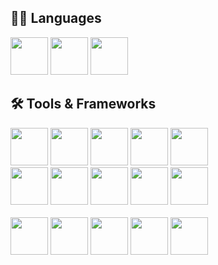 ## 🧑‍💻 Languages
<div>
  <a href="https://www.python.org/"><img src="https://img.shields.io/badge/Python-3776AB?style=for-the-badge&logo=python&logoColor=white" height="60"/></a>
  <a href="https://developer.mozilla.org/en-US/docs/Web/JavaScript"><img src="https://img.shields.io/badge/JavaScript-F7DF1E?style=for-the-badge&logo=javascript&logoColor=black" height="60"/></a>
  <a href="https://www.java.com/"><img src="https://img.shields.io/badge/Java-007396?style=for-the-badge&logo=java&logoColor=white" height="60"/></a>
</div>

## 🛠️ Tools & Frameworks
<div>
  <!-- JS Row 1 -->
  <a href="https://react.dev/"><img src="https://img.shields.io/badge/React-20232A?style=for-the-badge&logo=react&logoColor=61DAFB" height="60"/></a>
  <a href="https://nextjs.org/"><img src="https://img.shields.io/badge/Next.js-000000?style=for-the-badge&logo=nextdotjs&logoColor=white" height="60"/></a>
  <a href="https://redux.js.org/"><img src="https://img.shields.io/badge/Redux-764ABC?style=for-the-badge&logo=redux&logoColor=white" height="60"/></a>
  <a href="https://tailwindcss.com/"><img src="https://img.shields.io/badge/Tailwind-38B2AC?style=for-the-badge&logo=tailwind-css&logoColor=white" height="60"/></a>
  <a href="https://www.framer.com/motion/"><img src="https://img.shields.io/badge/Framer_Motion-EF007F?style=for-the-badge&logo=framer&logoColor=white" height="60"/></a>
  <br>
  <!-- JS Row 2 -->
  <a href="https://reactnative.dev/"><img src="https://img.shields.io/badge/React_Native-20232A?style=for-the-badge&logo=react&logoColor=61DAFB" height="60"/></a>
  <a href="https://nodejs.org/"><img src="https://img.shields.io/badge/Node.js-339933?style=for-the-badge&logo=node.js&logoColor=white" height="60"/></a>
  <a href="https://expressjs.com/"><img src="https://img.shields.io/badge/Express-000000?style=for-the-badge&logo=express&logoColor=white" height="60"/></a>
  <a href="https://www.mongodb.com/"><img src="https://img.shields.io/badge/MongoDB-4EA94B?style=for-the-badge&logo=mongodb&logoColor=white" height="60"/></a>
  <a href="https://www.convex.dev/"><img src="https://img.shields.io/badge/Convex-4285F4?style=for-the-badge&logo=google-cloud&logoColor=white" height="60"/></a>
  <br>
  <br>
  <!-- Python Row -->
  <a href="https://jupyter.org/"><img src="https://img.shields.io/badge/Jupyter-F37626?style=for-the-badge&logo=jupyter&logoColor=white" height="60"/></a>
  <a href="https://numpy.org/"><img src="https://img.shields.io/badge/NumPy-013243?style=for-the-badge&logo=numpy&logoColor=white" height="60"/></a>
  <a href="https://pandas.pydata.org/"><img src="https://img.shields.io/badge/Pandas-150458?style=for-the-badge&logo=pandas&logoColor=white" height="60"/></a>
  <a href="https://matplotlib.org/"><img src="https://img.shields.io/badge/Matplotlib-11557c?style=for-the-badge&logo=matplotlib&logoColor=white" height="60"/></a>
  <a href="https://seaborn.pydata.org/"><img src="https://img.shields.io/badge/Seaborn-4c8cbf?style=for-the-badge&logo=seaborn&logoColor=white" height="60"/></a>
</div>
